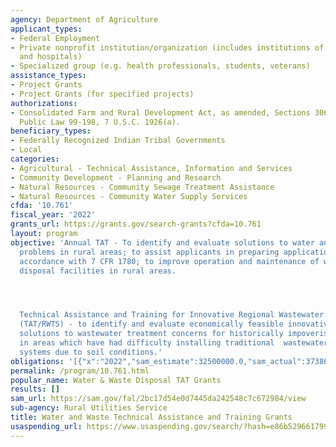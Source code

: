 ```yaml
---
agency: Department of Agriculture
applicant_types:
- Federal Employment
- Private nonprofit institution/organization (includes institutions of higher education
  and hospitals)
- Specialized group (e.g. health professionals, students, veterans)
assistance_types:
- Project Grants
- Project Grants (for specified projects)
authorizations:
- Consolidated Farm and Rural Development Act, as amended, Sections 306(a)(16)(A),
  Public Law 99-198, 7 U.S.C. 1926(a).
beneficiary_types:
- Federally Recognized Indian Tribal Governments
- Local
categories:
- Agricultural - Technical Assistance, Information and Services
- Community Development - Planning and Research
- Natural Resources - Community Sewage Treatment Assistance
- Natural Resources - Community Water Supply Services
cfda: '10.761'
fiscal_year: '2022'
grants_url: https://grants.gov/search-grants?cfda=10.761
layout: program
objective: 'Annual TAT - To identify and evaluate solutions to water and waste disposal
  problems in rural areas; to assist applicants in preparing applications made in
  accordance with 7 CFR 1780; to improve operation and maintenance of water and waste
  disposal facilities in rural areas.




  Technical Assistance and Training for Innovative Regional Wastewater Treatment Solutions
  (TAT/RWTS) - to identify and evaluate economically feasible innovative regional
  solutions to wastewater treatment concerns for historically impoverished communities
  in areas which have had difficulty installing traditional  wastewater treatment
  systems due to soil conditions.'
obligations: '[{"x":"2022","sam_estimate":32500000.0,"sam_actual":37386636.0,"usa_spending_actual":36372967.18},{"x":"2023","sam_estimate":5150091.0,"sam_actual":0.0,"usa_spending_actual":39088221.18},{"x":"2024","sam_estimate":38898008.0,"sam_actual":0.0,"usa_spending_actual":24982072.0}]'
permalink: /program/10.761.html
popular_name: Water & Waste Disposal TAT Grants
results: []
sam_url: https://sam.gov/fal/2bc17d54e0d7445da242548c7c672984/view
sub-agency: Rural Utilities Service
title: Water and Waste Technical Assistance and Training Grants
usaspending_url: https://www.usaspending.gov/search/?hash=e86b529661799f8ec8340e4c8e04110a
---
```

